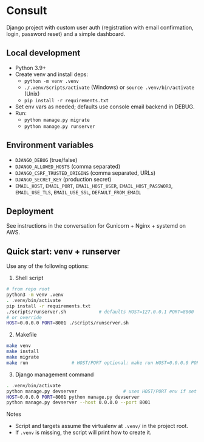 # Consult

Django project with custom user auth (registration with email confirmation, login, password reset) and a simple dashboard.

## Local development
- Python 3.9+
- Create venv and install deps:
  - `python -m venv .venv`
  - `./.venv/Scripts/activate` (Windows) or `source .venv/bin/activate` (Unix)
  - `pip install -r requirements.txt`
- Set env vars as needed; defaults use console email backend in DEBUG.
- Run:
  - `python manage.py migrate`
  - `python manage.py runserver`

## Environment variables
- `DJANGO_DEBUG` (true/false)
- `DJANGO_ALLOWED_HOSTS` (comma separated)
- `DJANGO_CSRF_TRUSTED_ORIGINS` (comma separated, URLs)
- `DJANGO_SECRET_KEY` (production secret)
- `EMAIL_HOST`, `EMAIL_PORT`, `EMAIL_HOST_USER`, `EMAIL_HOST_PASSWORD`, `EMAIL_USE_TLS`, `EMAIL_USE_SSL`, `DEFAULT_FROM_EMAIL`

## Deployment
See instructions in the conversation for Gunicorn + Nginx + systemd on AWS.
## Quick start: venv + runserver

Use any of the following options:

1) Shell script

```bash
# from repo root
python3 -m venv .venv
. .venv/bin/activate
pip install -r requirements.txt
./scripts/runserver.sh            # defaults HOST=127.0.0.1 PORT=8000
# or override
HOST=0.0.0.0 PORT=8001 ./scripts/runserver.sh
```

2) Makefile

```bash
make venv
make install
make migrate
make run                # HOST/PORT optional: make run HOST=0.0.0.0 PORT=8001
```

3) Django management command

```bash
. .venv/bin/activate
python manage.py devserver                 # uses HOST/PORT env if set
HOST=0.0.0.0 PORT=8001 python manage.py devserver
python manage.py devserver --host 0.0.0.0 --port 8001
```

Notes
- Script and targets assume the virtualenv at `.venv/` in the project root.
- If `.venv` is missing, the script will print how to create it.
